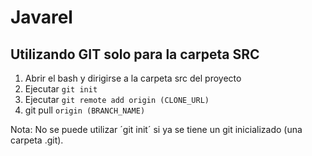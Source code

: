 # Javarel

## Utilizando GIT solo para la carpeta SRC

1. Abrir el bash y dirigirse a la carpeta src del proyecto
2. Ejecutar `git init`
3. Ejecutar `git remote add origin (CLONE_URL)`
4. git pull `origin (BRANCH_NAME)`

Nota: No se puede utilizar ´git init´ si ya se tiene un git inicializado (una carpeta .git).
